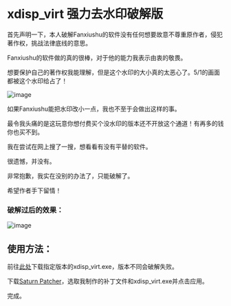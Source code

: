 # xdisp_virt 强力去水印破解版

首先声明一下，本人破解Fanxiushu的软件没有任何想要故意不尊重原作者，侵犯著作权，挑战法律底线的意思。

Fanxiushu的软件做的真的很棒，对于他的能力我表示由衷的敬畏。

想要保护自己的著作权我能理解，但是这个水印的大小真的太恶心了。5/1的画面都被这个水印给占了！

![image](https://github.com/sudo-000/xdisp_virt-NO_WATERMARK/assets/107282563/2f440004-9282-4ed7-963c-6315e9abdded)

如果Fanxiushu能把水印改小一点，我也不至于会做出这样的事。

最令我头痛的是这玩意你想付费买个没水印的版本还不开放这个通道！有再多的钱你也买不到。

我在尝试在网上搜了一搜，想看看有没有平替的软件。

很遗憾，并没有。

非常抱歉，我实在没别的办法了，只能破解了。

希望作者手下留情！


### 破解过后的效果：

![image](https://github.com/sudo-000/xdisp_virt-NO_WATERMARK/assets/107282563/3bc7aaf4-8c0b-4059-9398-0eac397aece4)


## 使用方法：

前往[此处](https://github.com/fanxiushu/xdisp_virt/tree/edabb247f7057a9b79988e29911326f360ecea7b)下载指定版本的xdisp_virt.exe，版本不同会破解失败。

下载[Saturn Patcher](https://github.com/paysonism/1337-Patch-Tool/releases)，选取我制作的补丁文件和xdisp_virt.exe并点击应用。

完成。
